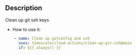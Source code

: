 ## Description
Clean up git ssh keys

- How to use it:
```yaml
    - name: Clean up gitconfig and ssh
      uses: timescale/cloud-actions/clean-up-git-ssh@main
      if: ${{ always() }}
```
